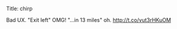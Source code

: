Title: chirp

Bad UX. "Exit left" OMG! "...in 13 miles" oh. <a href="http://t.co/vut3rHKuOM">http://t.co/vut3rHKuOM</a>
